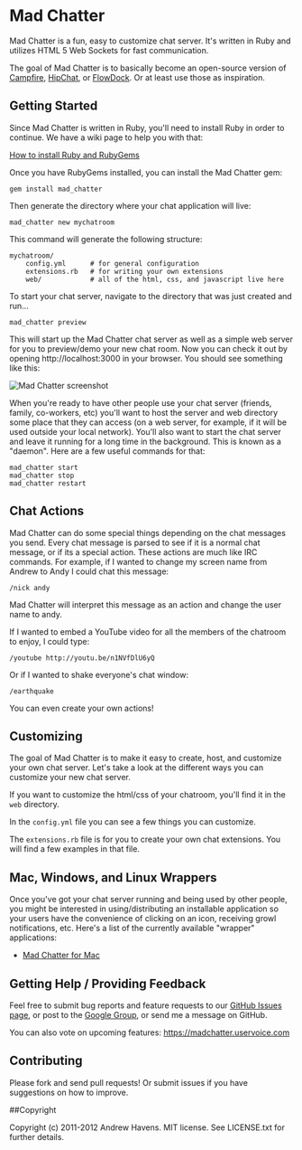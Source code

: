 # Mad Chatter

Mad Chatter is a fun, easy to customize chat server. It's written in Ruby and utilizes HTML 5 Web Sockets for fast communication.

The goal of Mad Chatter is to basically become an open-source version of [Campfire](http://campfirenow.com/), [HipChat](https://www.hipchat.com), or [FlowDock](https://www.flowdock.com). Or at least use those as inspiration.

## Getting Started

Since Mad Chatter is written in Ruby, you'll need to install Ruby in order to continue. We have a wiki page to help you with that:

[How to install Ruby and RubyGems](https://github.com/andrewhavens/mad_chatter/wiki/How-to-install-Ruby-and-RubyGems)

Once you have RubyGems installed, you can install the Mad Chatter gem:

    gem install mad_chatter

Then generate the directory where your chat application will live:

    mad_chatter new mychatroom

This command will generate the following structure:

    mychatroom/
        config.yml      # for general configuration
        extensions.rb   # for writing your own extensions
        web/            # all of the html, css, and javascript live here

To start your chat server, navigate to the directory that was just created and run...

    mad_chatter preview

This will start up the Mad Chatter chat server as well as a simple web server for you to preview/demo your new chat room. Now you can check it out by opening http://localhost:3000 in your browser. You should see something like this:

![Mad Chatter screenshot](https://raw.github.com/andrewhavens/mad_chatter/master/screenshot.png)

When you're ready to have other people use your chat server (friends, family, co-workers, etc) you'll want to host the server and web directory some place that they can access (on a web server, for example, if it will be used outside your local network). You'll also want to start the chat server and leave it running for a long time in the background. This is known as a "daemon". Here are a few useful commands for that:

    mad_chatter start
    mad_chatter stop
    mad_chatter restart

## Chat Actions

Mad Chatter can do some special things depending on the chat messages you send. Every chat message is parsed to see if it is a normal chat message, or if its a special action. These actions are much like IRC commands. For example, if I wanted to change my screen name from Andrew to Andy I could chat this message:

    /nick andy

Mad Chatter will interpret this message as an action and change the user name to andy.

If I wanted to embed a YouTube video for all the members of the chatroom to enjoy, I could type:

    /youtube http://youtu.be/n1NVfDlU6yQ

Or if I wanted to shake everyone's chat window:

    /earthquake

You can even create your own actions!


## Customizing

The goal of Mad Chatter is to make it easy to create, host, and customize your own chat server. Let's take a look at the different ways you can customize your new chat server.

If you want to customize the html/css of your chatroom, you'll find it in the `web` directory.

In the `config.yml` file you can see a few things you can customize.

The `extensions.rb` file is for you to create your own chat extensions. You will find a few examples in that file.


## Mac, Windows, and Linux Wrappers

Once you've got your chat server running and being used by other people, you might be interested in using/distributing an installable application so your users have the convenience of clicking on an icon, receiving growl notifications, etc. Here's a list of the currently available "wrapper" applications:

 * [Mad Chatter for Mac](https://github.com/andrewhavens/mad_chatter_for_mac)

## Getting Help / Providing Feedback

Feel free to submit bug reports and feature requests to our [GitHub Issues page](https://github.com/andrewhavens/mad_chatter/issues), or post to the [Google Group](https://groups.google.com/group/mad-chatter), or send me a message on GitHub.

You can also vote on upcoming features: https://madchatter.uservoice.com

## Contributing

Please fork and send pull requests! Or submit issues if you have suggestions on how to improve.

##Copyright

Copyright (c) 2011-2012 Andrew Havens. MIT license. See LICENSE.txt for further details.

